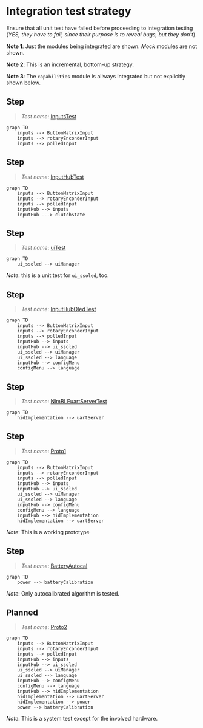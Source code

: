 # Integration test strategy

Ensure that all unit test have failed before proceeding to integration testing (*YES, they have to fail, since their purpose is to reveal bugs, but they don't*).

**Note 1**: Just the modules being integrated are shown. _Mock_ modules are not shown.

**Note 2**: This is an incremental, bottom-up strategy.

**Note 3**: The `capabilities` module is allways integrated but not explicitly shown below.

## Step

> _Test name_: [InputsTest](./InputsTest/README.md)

```mermaid
graph TD
    inputs --> ButtonMatrixInput
    inputs --> rotaryEnconderInput
    inputs --> polledInput
```
## Step

> _Test name_: [InputHubTest](./InputHubTest/README.md)

```mermaid
graph TD
    inputs --> ButtonMatrixInput
    inputs --> rotaryEnconderInput
    inputs --> polledInput
    inputHub --> inputs
    inputHub ---> clutchState
```

## Step

> _Test name_: [uiTest](./uiTest/README.md)

```mermaid
graph TD
    ui_ssoled --> uiManager
```

_Note_: this is a unit test for `ui_ssoled`, too. 

## Step

> _Test name_: [InputHubOledTest](./InputHubOledTest/README.md)

```mermaid
graph TD
    inputs --> ButtonMatrixInput
    inputs --> rotaryEnconderInput
    inputs --> polledInput
    inputHub --> inputs
    inputHub --> ui_ssoled
    ui_ssoled --> uiManager
    ui_ssoled --> language
    inputHub --> configMenu
    configMenu --> language
```

## Step

> _Test name_: [NimBLEuartServerTest](./NimBLEuartServerTest/README.md)

```mermaid
graph TD
    hidImplementation --> uartServer
```

## Step

> _Test name_: [Proto1](./Proto1/README.md)

```mermaid
graph TD
    inputs --> ButtonMatrixInput
    inputs --> rotaryEnconderInput
    inputs --> polledInput
    inputHub --> inputs
    inputHub --> ui_ssoled
    ui_ssoled --> uiManager
    ui_ssoled --> language
    inputHub --> configMenu
    configMenu --> language
    inputHub --> hidImplementation
    hidImplementation --> uartServer
```

_Note_: This is a working prototype

## Step

> _Test name_: [BatteryAutocal](./BatteryAutocal/README.md)

```mermaid
graph TD
    power --> batteryCalibration
```

_Note_: Only autocalibrated algorithm is tested.

## Planned

> _Test name_: [Proto2](./Proto2/README.md)

```mermaid
graph TD
    inputs --> ButtonMatrixInput
    inputs --> rotaryEnconderInput
    inputs --> polledInput
    inputHub --> inputs
    inputHub --> ui_ssoled
    ui_ssoled --> uiManager
    ui_ssoled --> language
    inputHub --> configMenu
    configMenu --> language
    inputHub --> hidImplementation
    hidImplementation --> uartServer
    hidImplementation --> power
    power --> batteryCalibration
```

_Note_: This is a system test except for the involved hardware.